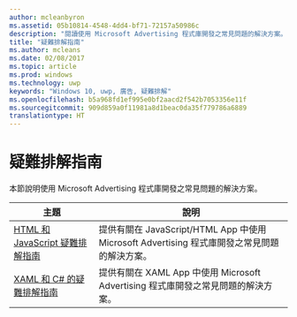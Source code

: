 ```yaml
---
author: mcleanbyron
ms.assetid: 05b10814-4548-4dd4-bf71-72157a50986c
description: "閱讀使用 Microsoft Advertising 程式庫開發之常見問題的解決方案。"
title: "疑難排解指南"
ms.author: mcleans
ms.date: 02/08/2017
ms.topic: article
ms.prod: windows
ms.technology: uwp
keywords: "Windows 10, uwp, 廣告, 疑難排解"
ms.openlocfilehash: b5a968fd1ef995e0bf2aacd2f542b7053356e11f
ms.sourcegitcommit: 909d859a0f11981a8d1beac0da35f779786a6889
translationtype: HT
---
```

# <a name="troubleshooting-guides"></a>疑難排解指南




本節說明使用 Microsoft Advertising 程式庫開發之常見問題的解決方案。

| 主題                                                                                                       | 說明                 |
|-------------------------------------------------------------------------------------------------------------|-----------------------------|
| [HTML 和 JavaScript 疑難排解指南](html-and-javascript-troubleshooting-guide.md)  |  提供有關在 JavaScript/HTML App 中使用 Microsoft Advertising 程式庫開發之常見問題的解決方案。 |
| [XAML 和 C# 的疑難排解指南](xaml-and-c-troubleshooting-guide.md)      |  提供有關在 XAML App 中使用 Microsoft Advertising 程式庫開發之常見問題的解決方案。    |


 

 
